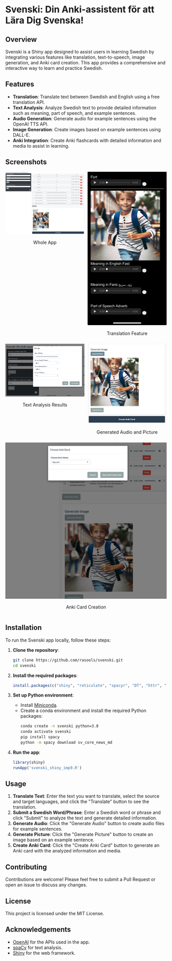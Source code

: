 # Svenski: Din Anki-assistent för att Lära Dig Svenska!

## Overview

Svenski is a Shiny app designed to assist users in learning Swedish by integrating various features like translation, text-to-speech, image generation, and Anki card creation. This app provides a comprehensive and interactive way to learn and practice Swedish.

## Features

- **Translation**: Translate text between Swedish and English using a free translation API.
- **Text Analysis**: Analyze Swedish text to provide detailed information such as meaning, part of speech, and example sentences.
- **Audio Generation**: Generate audio for example sentences using the OpenAI TTS API.
- **Image Generation**: Create images based on example sentences using DALL-E.
- **Anki Integration**: Create Anki flashcards with detailed information and media to assist in learning.

## Screenshots

<div style="display: flex; flex-wrap: wrap; gap: 10px;">
    <div style="flex: 1; min-width: 200px;">
        <img src="readme_pics/whole_app.png" alt="Whole App" style="max-width: 100%; height: auto;">
        <p style="text-align: center;">Whole App</p>
    </div>
    <div style="flex: 1; min-width: 200px;">
        <img src="readme_pics/mobile_view.jpg" alt="Translation Feature" style="max-width: 100%; height: auto;">
        <p style="text-align: center;">Translation Feature</p>
    </div>
    <div style="flex: 1; min-width: 200px;">
        <img src="readme_pics/settings.png" alt="Text Analysis Results" style="max-width: 100%; height: auto;">
        <p style="text-align: center;">Text Analysis Results</p>
    </div>
    <div style="flex: 1; min-width: 200px;">
        <img src="readme_pics/Generate_pic.png" alt="Generated Audio and Picture" style="max-width: 100%; height: auto;">
        <p style="text-align: center;">Generated Audio and Picture</p>
    </div>
    <div style="flex: 1; min-width: 200px;">
        <img src="readme_pics/Choose_deck.png" alt="Anki Card Creation" style="max-width: 100%; height: auto;">
        <p style="text-align: center;">Anki Card Creation</p>
    </div>
</div>

## Installation

To run the Svenski app locally, follow these steps:

1. **Clone the repository**:
    ```bash
    git clone https://github.com/rasools/svenski.git
    cd svenski
    ```

2. **Install the required packages**:
    ```R
    install.packages(c("shiny", "reticulate", "spacyr", "DT", "httr", "jsonlite", "base64enc", "magick", "shinythemes", "shinyjs"))
    ```

3. **Set up Python environment**:
    - Install [Miniconda](https://docs.conda.io/en/latest/miniconda.html).
    - Create a conda environment and install the required Python packages:
        ```bash
        conda create -n svenski python=3.8
        conda activate svenski
        pip install spacy
        python -m spacy download sv_core_news_md
        ```

4. **Run the app**:
    ```R
    library(shiny)
    runApp('svenski_shiny_imp9.R')
    ```

## Usage

1. **Translate Text**: Enter the text you want to translate, select the source and target languages, and click the "Translate" button to see the translation.
2. **Submit a Swedish Word/Phrase**: Enter a Swedish word or phrase and click "Submit" to analyze the text and generate detailed information.
3. **Generate Audio**: Click the "Generate Audio" button to create audio files for example sentences.
4. **Generate Picture**: Click the "Generate Picture" button to create an image based on an example sentence.
5. **Create Anki Card**: Click the "Create Anki Card" button to generate an Anki card with the analyzed information and media.

## Contributing

Contributions are welcome! Please feel free to submit a Pull Request or open an issue to discuss any changes.

## License

This project is licensed under the MIT License.

## Acknowledgements

- [OpenAI](https://www.openai.com/) for the APIs used in the app.
- [spaCy](https://spacy.io/) for text analysis.
- [Shiny](https://shiny.rstudio.com/) for the web framework.
